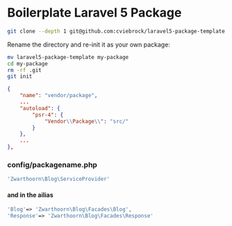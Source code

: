 # Boilerplate Laravel 5 Package



```sh
git clone --depth 1 git@github.com:cviebrock/laravel5-package-template.git
```

Rename the directory and re-init it as your own package:

```sh
mv laravel5-package-template my-package
cd my-package
rm -rf .git
git init
```




```json
{
    "name": "vendor/package",
    ...
    "autoload": {
        "psr-4": {
            "Vendor\\Package\\": "src/"
        }
    },
    ...
},
```


### config/packagename.php



```php
'Zwarthoorn\Blog\ServiceProvider'
```

#### and in the ailias

```php
'Blog'=> 'Zwarthoorn\Blog\Facades\Blog',
'Response'=> 'Zwarthoorn\Blog\Facades\Response'
```


